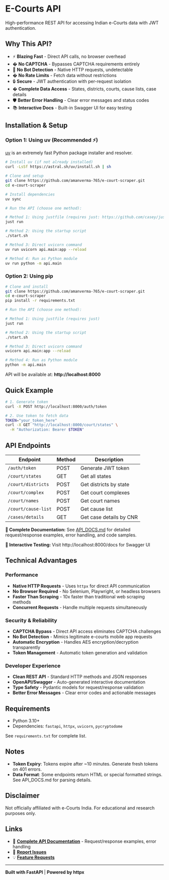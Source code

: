 # E-Courts API

High-performance REST API for accessing Indian e-Courts data with JWT authentication.

## Why This API?

- ⚡ **Blazing Fast** - Direct API calls, no browser overhead
- � **No CAPTCHA** - Bypasses CAPTCHA requirements entirely
- 🤖 **No Bot Detection** - Native HTTP requests, undetectable
- � **No Rate Limits** - Fetch data without restrictions
- 🔒 **Secure** - JWT authentication with per-request isolation
- � **Complete Data Access** - States, districts, courts, cause lists, case details
- 🛡️ **Better Error Handling** - Clear error messages and status codes
- 📚 **Interactive Docs** - Built-in Swagger UI for easy testing

## Installation & Setup

### Option 1: Using uv (Recommended ⚡)

[uv](https://github.com/astral-sh/uv) is an extremely fast Python package installer and resolver.

```bash
# Install uv (if not already installed)
curl -LsSf https://astral.sh/uv/install.sh | sh

# Clone and setup
git clone https://github.com/amanverma-765/e-court-scraper.git
cd e-court-scraper

# Install dependencies
uv sync

# Run the API (choose one method):

# Method 1: Using justfile (requires just: https://github.com/casey/just)
just run

# Method 2: Using the startup script
./start.sh

# Method 3: Direct uvicorn command
uv run uvicorn api.main:app --reload

# Method 4: Run as Python module
uv run python -m api.main
```

### Option 2: Using pip

```bash
# Clone and install
git clone https://github.com/amanverma-765/e-court-scraper.git
cd e-court-scraper
pip install -r requirements.txt

# Run the API (choose one method):

# Method 1: Using justfile (requires just)
just run

# Method 2: Using the startup script
./start.sh

# Method 3: Direct uvicorn command
uvicorn api.main:app --reload

# Method 4: Run as Python module
python -m api.main
```

API will be available at: **http://localhost:8000**

## Quick Example

```bash
# 1. Generate token
curl -X POST http://localhost:8000/auth/token

# 2. Use token to fetch data
TOKEN="your_token_here"
curl -X GET "http://localhost:8000/court/states" \
  -H "Authorization: Bearer $TOKEN"
```

## API Endpoints

| Endpoint | Method | Description |
|----------|--------|-------------|
| `/auth/token` | POST | Generate JWT token |
| `/court/states` | GET | Get all states |
| `/court/districts` | POST | Get districts by state |
| `/court/complex` | POST | Get court complexes |
| `/court/names` | POST | Get court names |
| `/court/cause-list` | POST | Get cause list |
| `/cases/details` | GET | Get case details by CNR |

**📖 Complete Documentation:** See [API_DOCS.md](API_DOCS.md) for detailed request/response examples, error handling, and code samples.

**🎯 Interactive Testing:** Visit http://localhost:8000/docs for Swagger UI

## Technical Advantages

### Performance
- **Native HTTP Requests** - Uses `httpx` for direct API communication
- **No Browser Required** - No Selenium, Playwright, or headless browsers
- **Faster Than Scraping** - 10x faster than traditional web scraping methods
- **Concurrent Requests** - Handle multiple requests simultaneously

### Security & Reliability
- **CAPTCHA Bypass** - Direct API access eliminates CAPTCHA challenges
- **No Bot Detection** - Mimics legitimate e-courts mobile app requests
- **Automatic Encryption** - Handles AES encryption/decryption transparently
- **Token Management** - Automatic token generation and validation

### Developer Experience
- **Clean REST API** - Standard HTTP methods and JSON responses
- **OpenAPI/Swagger** - Auto-generated interactive documentation
- **Type Safety** - Pydantic models for request/response validation
- **Better Error Messages** - Clear error codes and actionable messages

## Requirements

- Python 3.10+
- Dependencies: `fastapi`, `httpx`, `uvicorn`, `pycryptodome`

See `requirements.txt` for complete list.

## Notes

- **Token Expiry**: Tokens expire after ~10 minutes. Generate fresh tokens on 401 errors.
- **Data Format**: Some endpoints return HTML or special formatted strings. See API_DOCS.md for parsing details.

## Disclaimer

Not officially affiliated with e-Courts India. For educational and research purposes only.

## Links

- 📖 **[Complete API Documentation](API_DOCS.md)** - Request/response examples, error handling
- 🐛 **[Report Issues](https://github.com/amanverma-765/e-court-scraper/issues)**
- 💡 **[Feature Requests](https://github.com/amanverma-765/e-court-scraper/issues/new)**

---

**Built with FastAPI** | **Powered by httpx**
